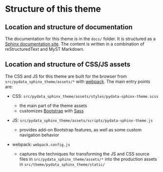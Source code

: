 # Structure of this theme

## Location and structure of documentation

The documentation for this theme is in the `docs/` folder.
It is structured as a [Sphinx documentation site](https://www.sphinx-doc.org/).
The content is written in a combination of reStructuredText and MyST Markdown.

## Location and structure of CSS/JS assets

The CSS and JS for this theme are built for the browser from `src/pydata_sphinx_theme/assets/*` with
[webpack](https://webpack.js.org/). The main entry points are:

- CSS: `src/pydata_sphinx_theme/assets/styles/pydata-sphinx-theme.scss`
  - the main part of the theme assets
  - customizes [Bootstrap](https://getbootstrap.com/) with [Sass](https://sass-lang.com)

- JS: `src/pydata_sphinx_theme/assets/scripts/pydata-sphinx-theme.js`
  - provides add-on Bootstrap features, as well as some custom navigation behavior

- webpack: `webpack.config.js`
  - captures the techniques for transforming the JS and CSS source files in
    `src/pydata_sphinx_theme/assets/*` into the production assets in `src/theme/pydata_sphinx_theme/static/`
